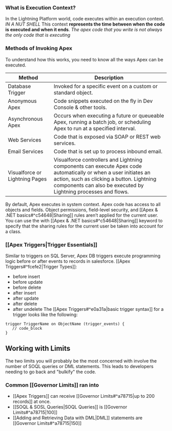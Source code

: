 ### What is Execution Context?
In the Lightning Platform world, code executes within an execution context. *IN A NUT SHELL* This context **represents the time between when the code is executed and when it ends**. 
*The apex code that you write is not always the only code that is executing*

### Methods of Invoking Apex
To understand how this works, you need to know all the ways Apex can be executed. 

| Method            | Description                                                  |
| ----------------- | ------------------------------------------------------------ |
| Database Trigger  | Invoked for a specific event on a custom or standard object. |
| Anonymous Apex    | Code snippets executed on the fly in Dev Console & other tools. |
| Asynchronous Apex |  Occurs when executing a future or queueable Apex, running a batch job, or scheduling Apex to run at a specified interval.                                |
| Web Services      |             Code that is exposed via SOAP or REST web services.                                                 | 
| Email Services | Code that is set up to process inbound email.| 
|           Visualforce or Lightning Pages                                                   |Visualforce controllers and Lightning components can execute Apex code automatically or when a user initiates an action, such as clicking a button. Lightning components can also be executed by Lightning processes and flows. | 

By default, Apex executes in system context. Apex code has access to all objects and fields. Object permissions, field-level security, and [[Apex & .NET basics#^c54648|Sharing]] rules aren’t applied for the current user. You can use the with [[Apex & .NET basics#^c54648|Sharing]] keyword to specify that the sharing rules for the current user be taken into account for a class.

### [[Apex Triggers|Trigger Essentials]]
Similar to triggers on SQL Server, Apex DB triggers execute programming logic before or after events to records in salesforce. [[Apex Triggers#^fcefe2|Trigger Types]]:
- before insert
- before update
- before delete
- after insert
- after update
- after delete
- after undelete
The [[Apex Triggers#^e0a31a|basic trigger syntax]] for a trigger looks like the following:

```apex
trigger TriggerName on ObjectName (trigger_events) {
   // code_block
}
```

## Working with Limits 
The two limits you will probably be the most concerned with involve the number of SOQL queries or DML statements. This leads to developers needing to go back and "bulkify" the code.
### Common [[Governor Limits]] ran into
- [[Apex Triggers]] can receive [[Governor Limits#^a78715|up to 200 records]] at once. 
- [[SOQL & SOSL Queries|SOQL Queries]] is [[Governor Limits#^a78715|100]]
- [[Adding and Retrieving Data with DML|DML]] statements are [[Governor Limits#^a78715|150]]